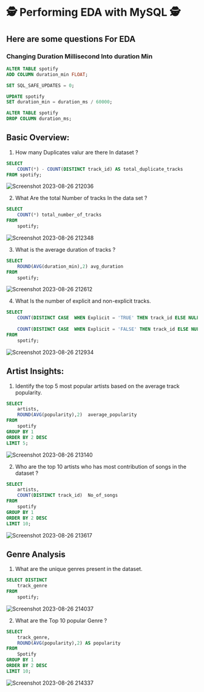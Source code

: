 # 🕵️ Performing EDA with MySQL 🕵️

## Here are some questions For EDA 

### Changing Duration Millisecond Into duration Min
```SQL
ALTER TABLE spotify
ADD COLUMN duration_min FLOAT;

SET SQL_SAFE_UPDATES = 0;

UPDATE spotify
SET duration_min = duration_ms / 60000;

ALTER TABLE	spotify
DROP COLUMN duration_ms;
```

## Basic Overview:
1. How many Duplicates valur are there In dataset ?
   
```SQL
SELECT 
	COUNT(*) - COUNT(DISTINCT track_id) AS total_duplicate_tracks
FROM spotify;
```
![Screenshot 2023-08-26 212036](https://github.com/SRG69/Spotify-database/assets/131379055/994ba0bf-5459-453b-a0a6-abd2cb2fa285)

2. What Are the total Number of tracks In the data set ?

```SQL
SELECT 
	COUNT(*) total_number_of_tracks
FROM 
	spotify;
```
![Screenshot 2023-08-26 212348](https://github.com/SRG69/Spotify-database/assets/131379055/1c564513-ea2d-4b01-9d9a-3ccfe2d01962)

3. What is the average duration of tracks ?
```SQL
SELECT 
	ROUND(AVG(duration_min),2) avg_duration
FROM 
	spotify;
```
![Screenshot 2023-08-26 212612](https://github.com/SRG69/Spotify-database/assets/131379055/9078529f-6d2c-4319-84ee-4ba32c8e85b6)

4. What Is the number of explicit and non-explicit tracks.
```SQL
SELECT 
	COUNT(DISTINCT CASE  WHEN Explicit = 'TRUE' THEN track_id ELSE NULL END) 'explicit_music',
    
	COUNT(DISTINCT CASE  WHEN Explicit = 'FALSE' THEN track_id ELSE NULL END) 'non_explicit_music'  
FROM 
	spotify;
```
![Screenshot 2023-08-26 212934](https://github.com/SRG69/Spotify-database/assets/131379055/0764003e-28b4-4455-a4c9-660695f0c975)

## Artist Insights:
1. Identify the top 5 most popular artists based on the average track popularity.
```SQL
SELECT 
	artists, 
	ROUND(AVG(popularity),2)  average_popularity
FROM 
	spotify
GROUP BY 1
ORDER BY 2 DESC
LIMIT 5;
```
![Screenshot 2023-08-26 213140](https://github.com/SRG69/Spotify-database/assets/131379055/14e4c6e8-b140-48ff-b326-2a5a37cabd11)

2. Who are the top 10 artists who has most contribution of songs in the dataset ?
```SQL
SELECT 
	artists, 
	COUNT(DISTINCT track_id)  No_of_songs 
FROM
	spotify
GROUP BY 1
ORDER BY 2 DESC
LIMIT 10;
```
![Screenshot 2023-08-26 213617](https://github.com/SRG69/Spotify-database/assets/131379055/663a694b-d2d8-496c-be31-9a4065116514)

## Genre Analysis

1. What are the unique genres present in the dataset.
```SQL
SELECT DISTINCT 
    track_genre
FROM 
	spotify;
```
![Screenshot 2023-08-26 214037](https://github.com/SRG69/Spotify-database/assets/131379055/d51aa2f3-e7cf-4716-9ccc-8fb55b293f9f)

2. What are the Top 10 popular Genre ?
```SQL
SELECT 
	track_genre, 
	ROUND(AVG(popularity),2) AS popularity
FROM 
	Spotify
GROUP BY 1
ORDER BY 2 DESC
LIMIT 10;
```
   
![Screenshot 2023-08-26 214337](https://github.com/SRG69/Spotify-database/assets/131379055/26fe489d-9ab3-4da1-a4b0-b108d932e2c4)





